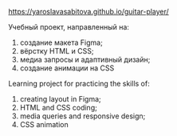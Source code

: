 https://yaroslavasabitova.github.io/guitar-player/

Учебный проект, направленный на:
1) создание макета Figma;
2) вёрстку HTML и CSS;
3) медиа запросы и адаптивный дизайн;
4) создание анимации на CSS

Learning project for practicing the skills of:
1) creating layout in Figma;
2) HTML and CSS coding;
3) media queries and responsive design;
4) CSS animation

